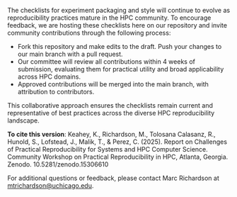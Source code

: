The checklists for experiment packaging and style will continue to evolve as reproducibility practices mature in the HPC community. To encourage feedback, we are hosting these checklists here on our repository and invite community contributions through the following process:

- Fork this repository and make edits to the draft. Push your changes to our main branch with a pull request.
- Our committee will review all contributions within 4 weeks of submission, evaluating them for practical utility and broad applicability across HPC domains.
- Approved contributions will be merged into the main branch, with attribution to contributors.

This collaborative approach ensures the checklists remain current and representative of best practices across the diverse HPC reproducibility landscape.

**To cite this version**: Keahey, K., Richardson, M., Tolosana Calasanz, R., Hunold, S., Lofstead, J., Malik, T., & Perez, C. (2025). Report on Challenges of Practical Reproducibility for Systems and HPC Computer Science. Community Workshop on Practical Reproducibility in HPC, Atlanta, Georgia. Zenodo. 10.5281/zenodo.15306610

For additional questions or feedback, please contact Marc Richardson at [mtrichardson@uchicago.edu](mailto:mtrichardson@uchicago.edu).
